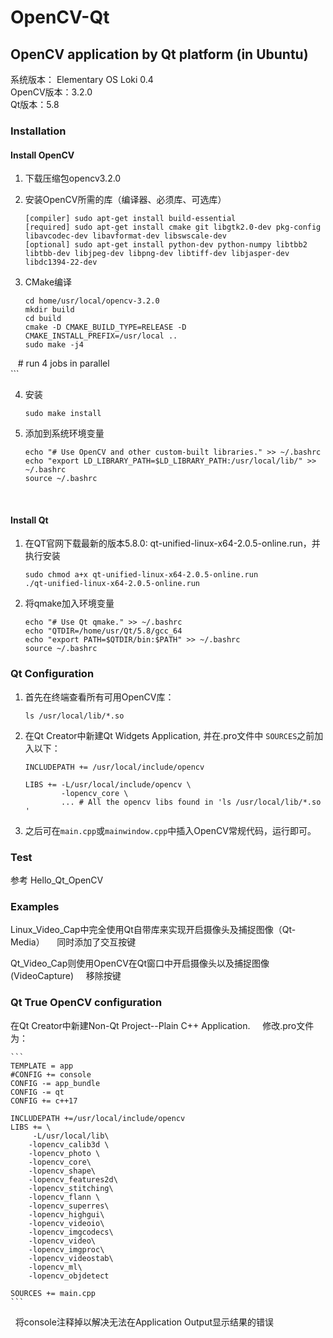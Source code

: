 # OpenCV-Qt
OpenCV application by Qt platform (in Ubuntu)
---
  
系统版本： Elementary OS Loki 0.4  
OpenCV版本：3.2.0  
Qt版本：5.8

### Installation
#### Install OpenCV
1. 下载压缩包opencv3.2.0
2. 安装OpenCV所需的库（编译器、必须库、可选库）
	```
	[compiler] sudo apt-get install build-essential
	[required] sudo apt-get install cmake git libgtk2.0-dev pkg-config libavcodec-dev libavformat-dev libswscale-dev
	[optional] sudo apt-get install python-dev python-numpy libtbb2 libtbb-dev libjpeg-dev libpng-dev libtiff-dev libjasper-dev libdc1394-22-dev
	```
	
3. CMake编译  		
 	```  		
	cd home/usr/local/opencv-3.2.0  
    mkdir build  
    cd build  
    cmake -D CMAKE_BUILD_TYPE=RELEASE -D CMAKE_INSTALL_PREFIX=/usr/local ..  
    sudo make -j4
    # run 4 jobs in parallel	  
	```  			


4. 安装   
    ```  
    sudo make install  
    ``` 

  
  
5. 添加到系统环境变量  
    ```  
    echo "# Use OpenCV and other custom-built libraries." >> ~/.bashrc
    echo "export LD_LIBRARY_PATH=$LD_LIBRARY_PATH:/usr/local/lib/" >> ~/.bashrc
    source ~/.bashrc
    ```
  
   
  
  
#### Install Qt  

1. 在QT官网下载最新的版本5.8.0: qt-unified-linux-x64-2.0.5-online.run，并执行安装

    ```
    sudo chmod a+x qt-unified-linux-x64-2.0.5-online.run
    ./qt-unified-linux-x64-2.0.5-online.run
    ```  
2. 将qmake加入环境变量    
	```  		
	echo "# Use Qt qmake." >> ~/.bashrc
	echo "QTDIR=/home/usr/Qt/5.8/gcc_64
	echo "export PATH=$QTDIR/bin:$PATH" >> ~/.bashrc
	source ~/.bashrc
	```	

  
  
### Qt Configuration
1. 首先在终端查看所有可用OpenCV库：  
    ```  
	ls /usr/local/lib/*.so  
    ```  
2. 在Qt Creator中新建Qt Widgets Application, 并在.pro文件中 `SOURCES`之前加入以下：     
    ```
    INCLUDEPATH += /usr/local/include/opencv  
    
    LIBS += -L/usr/local/include/opencv \        
            -lopencv_core \                
            ... # All the opencv libs found in 'ls /usr/local/lib/*.so '    
    ```  
3. 之后可在`main.cpp`或`mainwindow.cpp`中插入OpenCV常规代码，运行即可。  

### Test
参考 Hello_Qt_OpenCV



### Examples
Linux_Video_Cap中完全使用Qt自带库来实现开启摄像头及捕捉图像（Qt-Media）    
同时添加了交互按键       


Qt_Video_Cap则使用OpenCV在Qt窗口中开启摄像头以及捕捉图像(VideoCapture)     
移除按键

### Qt True OpenCV configuration    
在Qt Creator中新建Non-Qt Project--Plain C++ Application.     
修改.pro文件为：     
    
	``` 
    TEMPLATE = app
    #CONFIG += console
    CONFIG -= app_bundle
    CONFIG -= qt
    CONFIG += c++17

    INCLUDEPATH +=/usr/local/include/opencv
    LIBS += \
         -L/usr/local/lib\
        -lopencv_calib3d \
        -lopencv_photo \
        -lopencv_core\
        -lopencv_shape\
        -lopencv_features2d\
        -lopencv_stitching\
        -lopencv_flann \
        -lopencv_superres\
        -lopencv_highgui\
        -lopencv_videoio\
        -lopencv_imgcodecs\
        -lopencv_video\
        -lopencv_imgproc\
        -lopencv_videostab\
        -lopencv_ml\
        -lopencv_objdetect

    SOURCES += main.cpp
 	```
    
   将console注释掉以解决无法在Application Output显示结果的错误
